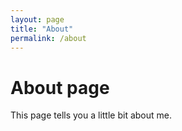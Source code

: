 ```yaml
---
layout: page
title: "About"
permalink: /about
---
```


# About page

This page tells you a little bit about me.

